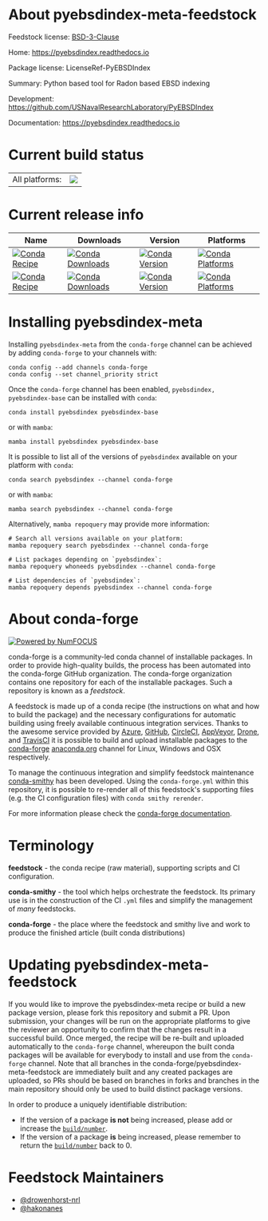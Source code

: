 About pyebsdindex-meta-feedstock
================================

Feedstock license: [BSD-3-Clause](https://github.com/conda-forge/pyebsdindex-feedstock/blob/main/LICENSE.txt)

Home: https://pyebsdindex.readthedocs.io

Package license: LicenseRef-PyEBSDIndex

Summary: Python based tool for Radon based EBSD indexing

Development: https://github.com/USNavalResearchLaboratory/PyEBSDIndex

Documentation: https://pyebsdindex.readthedocs.io

Current build status
====================


<table><tr><td>All platforms:</td>
    <td>
      <a href="https://dev.azure.com/conda-forge/feedstock-builds/_build/latest?definitionId=16584&branchName=main">
        <img src="https://dev.azure.com/conda-forge/feedstock-builds/_apis/build/status/pyebsdindex-feedstock?branchName=main">
      </a>
    </td>
  </tr>
</table>

Current release info
====================

| Name | Downloads | Version | Platforms |
| --- | --- | --- | --- |
| [![Conda Recipe](https://img.shields.io/badge/recipe-pyebsdindex-green.svg)](https://anaconda.org/conda-forge/pyebsdindex) | [![Conda Downloads](https://img.shields.io/conda/dn/conda-forge/pyebsdindex.svg)](https://anaconda.org/conda-forge/pyebsdindex) | [![Conda Version](https://img.shields.io/conda/vn/conda-forge/pyebsdindex.svg)](https://anaconda.org/conda-forge/pyebsdindex) | [![Conda Platforms](https://img.shields.io/conda/pn/conda-forge/pyebsdindex.svg)](https://anaconda.org/conda-forge/pyebsdindex) |
| [![Conda Recipe](https://img.shields.io/badge/recipe-pyebsdindex--base-green.svg)](https://anaconda.org/conda-forge/pyebsdindex-base) | [![Conda Downloads](https://img.shields.io/conda/dn/conda-forge/pyebsdindex-base.svg)](https://anaconda.org/conda-forge/pyebsdindex-base) | [![Conda Version](https://img.shields.io/conda/vn/conda-forge/pyebsdindex-base.svg)](https://anaconda.org/conda-forge/pyebsdindex-base) | [![Conda Platforms](https://img.shields.io/conda/pn/conda-forge/pyebsdindex-base.svg)](https://anaconda.org/conda-forge/pyebsdindex-base) |

Installing pyebsdindex-meta
===========================

Installing `pyebsdindex-meta` from the `conda-forge` channel can be achieved by adding `conda-forge` to your channels with:

```
conda config --add channels conda-forge
conda config --set channel_priority strict
```

Once the `conda-forge` channel has been enabled, `pyebsdindex, pyebsdindex-base` can be installed with `conda`:

```
conda install pyebsdindex pyebsdindex-base
```

or with `mamba`:

```
mamba install pyebsdindex pyebsdindex-base
```

It is possible to list all of the versions of `pyebsdindex` available on your platform with `conda`:

```
conda search pyebsdindex --channel conda-forge
```

or with `mamba`:

```
mamba search pyebsdindex --channel conda-forge
```

Alternatively, `mamba repoquery` may provide more information:

```
# Search all versions available on your platform:
mamba repoquery search pyebsdindex --channel conda-forge

# List packages depending on `pyebsdindex`:
mamba repoquery whoneeds pyebsdindex --channel conda-forge

# List dependencies of `pyebsdindex`:
mamba repoquery depends pyebsdindex --channel conda-forge
```


About conda-forge
=================

[![Powered by
NumFOCUS](https://img.shields.io/badge/powered%20by-NumFOCUS-orange.svg?style=flat&colorA=E1523D&colorB=007D8A)](https://numfocus.org)

conda-forge is a community-led conda channel of installable packages.
In order to provide high-quality builds, the process has been automated into the
conda-forge GitHub organization. The conda-forge organization contains one repository
for each of the installable packages. Such a repository is known as a *feedstock*.

A feedstock is made up of a conda recipe (the instructions on what and how to build
the package) and the necessary configurations for automatic building using freely
available continuous integration services. Thanks to the awesome service provided by
[Azure](https://azure.microsoft.com/en-us/services/devops/), [GitHub](https://github.com/),
[CircleCI](https://circleci.com/), [AppVeyor](https://www.appveyor.com/),
[Drone](https://cloud.drone.io/welcome), and [TravisCI](https://travis-ci.com/)
it is possible to build and upload installable packages to the
[conda-forge](https://anaconda.org/conda-forge) [anaconda.org](https://anaconda.org/)
channel for Linux, Windows and OSX respectively.

To manage the continuous integration and simplify feedstock maintenance
[conda-smithy](https://github.com/conda-forge/conda-smithy) has been developed.
Using the ``conda-forge.yml`` within this repository, it is possible to re-render all of
this feedstock's supporting files (e.g. the CI configuration files) with ``conda smithy rerender``.

For more information please check the [conda-forge documentation](https://conda-forge.org/docs/).

Terminology
===========

**feedstock** - the conda recipe (raw material), supporting scripts and CI configuration.

**conda-smithy** - the tool which helps orchestrate the feedstock.
                   Its primary use is in the construction of the CI ``.yml`` files
                   and simplify the management of *many* feedstocks.

**conda-forge** - the place where the feedstock and smithy live and work to
                  produce the finished article (built conda distributions)


Updating pyebsdindex-meta-feedstock
===================================

If you would like to improve the pyebsdindex-meta recipe or build a new
package version, please fork this repository and submit a PR. Upon submission,
your changes will be run on the appropriate platforms to give the reviewer an
opportunity to confirm that the changes result in a successful build. Once
merged, the recipe will be re-built and uploaded automatically to the
`conda-forge` channel, whereupon the built conda packages will be available for
everybody to install and use from the `conda-forge` channel.
Note that all branches in the conda-forge/pyebsdindex-meta-feedstock are
immediately built and any created packages are uploaded, so PRs should be based
on branches in forks and branches in the main repository should only be used to
build distinct package versions.

In order to produce a uniquely identifiable distribution:
 * If the version of a package **is not** being increased, please add or increase
   the [``build/number``](https://docs.conda.io/projects/conda-build/en/latest/resources/define-metadata.html#build-number-and-string).
 * If the version of a package **is** being increased, please remember to return
   the [``build/number``](https://docs.conda.io/projects/conda-build/en/latest/resources/define-metadata.html#build-number-and-string)
   back to 0.

Feedstock Maintainers
=====================

* [@drowenhorst-nrl](https://github.com/drowenhorst-nrl/)
* [@hakonanes](https://github.com/hakonanes/)


<!-- dummy commit to enable rerendering -->

